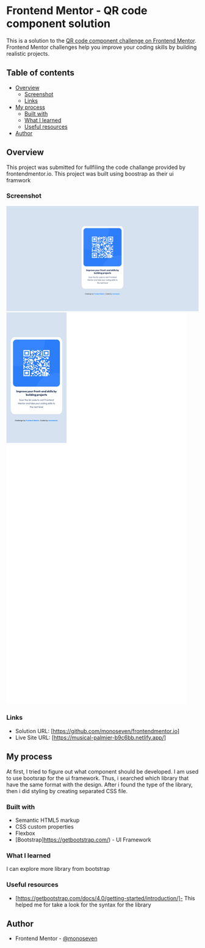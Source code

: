 # Frontend Mentor - QR code component solution

This is a solution to the [QR code component challenge on Frontend Mentor](https://www.frontendmentor.io/challenges/qr-code-component-iux_sIO_H). Frontend Mentor challenges help you improve your coding skills by building realistic projects. 

## Table of contents

- [Overview](#overview)
  - [Screenshot](#screenshot)
  - [Links](#links)
- [My process](#my-process)
  - [Built with](#built-with)
  - [What I learned](#what-i-learned)
  - [Useful resources](#useful-resources)
- [Author](#author)

## Overview
This project was submitted for fullfiling the code challange provided by frontendmentor.io. This project was built using boostrap as their ui framwork

### Screenshot

![](.//screenshots/web-screenshot.png)
![](./screenshots/mobile-screenshot.png)

### Links

- Solution URL: [https://github.com/monoseven/frontendmentor.io]
- Live Site URL: [https://musical-palmier-b9c6bb.netlify.app/]

## My process
At first, I tried to figure out what component should be developed. I am used to use bootsrap for the ui framework. Thus, i searched which library that have the same format with the design. After i found the type of the library, then i did styling by creating separated CSS file.

### Built with

- Semantic HTML5 markup
- CSS custom properties
- Flexbox
- [Bootstrap]https://getbootstrap.com/) - UI Framework

### What I learned

I can explore more library from bootstrap

### Useful resources

- [https://getbootstrap.com/docs/4.0/getting-started/introduction/]- This helped me for take a look for the syntax for the library

## Author
- Frontend Mentor - [@monoseven](https://www.frontendmentor.io/profile/monoseven)